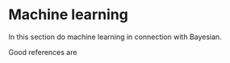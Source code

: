 # Machine learning

In this section do machine learning in connection with Bayesian.

Good references are 